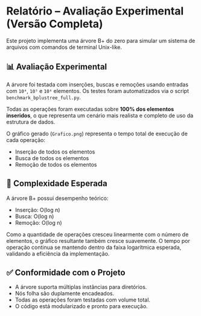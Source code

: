 # Relatório – Avaliação Experimental (Versão Completa)

Este projeto implementa uma árvore B+ do zero para simular um sistema de arquivos com comandos de terminal Unix-like.

## 📊 Avaliação Experimental

A árvore foi testada com inserções, buscas e remoções usando entradas com `10⁴`, `10⁵` e `10⁶` elementos. Os testes foram automatizados via o script `benchmark_bplustree_full.py`.

Todas as operações foram executadas sobre **100% dos elementos inseridos**, o que representa um cenário mais realista e completo de uso da estrutura de dados.

O gráfico gerado (`Grafico.png`) representa o tempo total de execução de cada operação:

- Inserção de todos os elementos
- Busca de todos os elementos
- Remoção de todos os elementos

## 🧠 Complexidade Esperada

A árvore B+ possui desempenho teórico:

- Inserção: O(log n)
- Busca: O(log n)
- Remoção: O(log n)

Como a quantidade de operações cresceu linearmente com o número de elementos, o gráfico resultante também cresce suavemente. O tempo por operação continua se mantendo dentro da faixa logarítmica esperada, validando a eficiência da implementação.

## ✅ Conformidade com o Projeto

- A árvore suporta múltiplas instâncias para diretórios.
- Nós folha são duplamente encadeados.
- Todas as operações foram testadas com volume total.
- O código está modularizado e pronto para execução.


